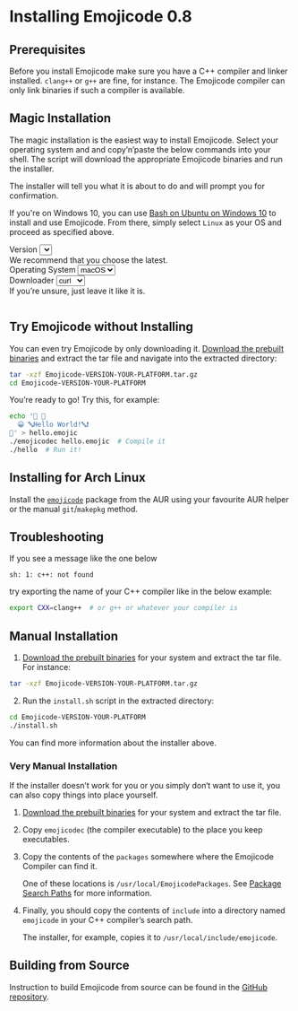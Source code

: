 # Installing Emojicode 0.8

## Prerequisites

Before you install Emojicode make sure you have a C++ compiler and linker
installed. `clang++` or `g++` are fine, for instance. The Emojicode compiler can
only link binaries if such a compiler is available.

## Magic Installation

The magic installation is the easiest way to install Emojicode. Select your
operating system and and copy’n’paste the below commands into your
shell. The script will download the appropriate Emojicode binaries and run the
installer.

The installer will tell you what it is about to do and will prompt you for
confirmation.

If you're on Windows 10, you can use
[Bash on Ubuntu on Windows 10](https://msdn.microsoft.com/en-us/commandline/wsl/install_guide)
to install and use Emojicode. From there, simply select `Linux` as your OS and
proceed as specified above.

<div class="magic-install-sw">
  <div class="magic-install-sw-box">
    <label class="magic-install-sw-label">
      Version
    </label>
    <select id="magic-install-version"></select>
    <div class="magic-install-sw-help">We recommend that you choose the latest.</div>
  </div>
  <div class="magic-install-sw-box center">
    <label class="magic-install-sw-label">
      Operating System
    </label>
    <select id="magic-install-os">
      <option value="darwin">macOS</option>
      <option value="linux">Linux</option>
    </select>
  </div>
  <div class="magic-install-sw-box">
    <label class="magic-install-sw-label">
      Downloader
    </label>
    <select id="magic-install-http">
      <option value="curl">curl</option>
      <option value="wget">wget</option>
    </select>
    <div class="magic-install-sw-help">If you’re unsure, just leave it like it is.</div>
  </div>
</div>
<pre><code id="magic-install-code"></code></pre>

## Try Emojicode without Installing

You can even try Emojicode by only downloading it. [Download the prebuilt binaries](https://github.com/emojicode/emojicode/releases) and extract the tar file and navigate into the extracted directory:

```bash
tar -xzf Emojicode-VERSION-YOUR-PLATFORM.tar.gz
cd Emojicode-VERSION-YOUR-PLATFORM
```

You’re ready to go! Try this, for example:

```bash
echo '🏁 🍇
  😀 🔤Hello World!🔤❗️
🍉' > hello.emojic
./emojicodec hello.emojic  # Compile it
./hello  # Run it!
```

## Installing for Arch Linux

Install the [`emojicode`](https://aur.archlinux.org/packages/emojicode) package from the AUR using your favourite AUR helper or the manual `git`/`makepkg` method.

## Troubleshooting

If you see a message like the one below

```
sh: 1: c++: not found
```

try exporting the name of your C++ compiler like in the below example:

```bash
export CXX=clang++  # or g++ or whatever your compiler is
```

## Manual Installation

1. [Download the prebuilt binaries](https://github.com/emojicode/emojicode/releases) for your
  system and extract the tar file. For instance:

  ```bash
  tar -xzf Emojicode-VERSION-YOUR-PLATFORM.tar.gz
  ```

2.  Run the `install.sh` script in the extracted directory:

  ```bash
  cd Emojicode-VERSION-YOUR-PLATFORM
  ./install.sh
  ```

  You can find more information about the installer above.

### Very Manual Installation

If the installer doesn’t work for you or you simply don‘t want to use it, you
can also copy things into place yourself.

1. [Download the prebuilt binaries](https://github.com/emojicode/emojicode/releases)
  for your system and extract the tar file.

2. Copy `emojicodec` (the compiler executable) to the place you keep executables.

3. Copy the contents of the  `packages` somewhere where the
   Emojicode Compiler can find it.

   One of these locations is `/usr/local/EmojicodePackages`. See [Package Search Paths](../reference/compiler.html#package-search-paths) for more information.
4. Finally, you should copy the contents of `include` into a directory named
   `emojicode` in your C++ compiler’s search path.

   The installer, for example, copies it to `/usr/local/include/emojicode`.

## Building from Source


Instruction to build Emojicode from source can be found in the
[GitHub repository](https://github.com/emojicode/emojicode/).



<script src="/static/js/magicinstall.js"></script>
